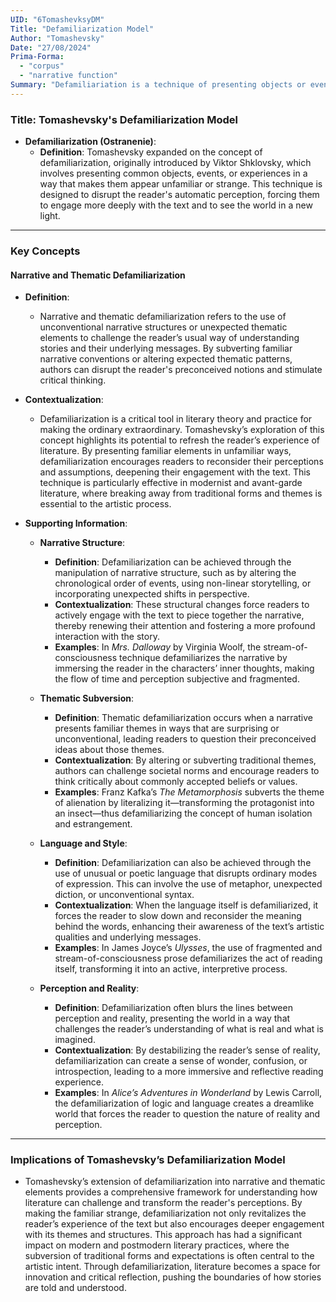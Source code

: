 ```yaml
---
UID: "6TomashevksyDM"
Title: "Defamiliarization Model"
Author: "Tomashevsky"
Date: "27/08/2024"
Prima-Forma:
  - "corpus"
  - "narrative function"
Summary: "Defamiliariation is a technique of presenting objects or events in unfamiliar ways to make the reader perceive them differently"
---
```

### Title: **Tomashevsky's Defamiliarization Model**

- **Defamiliarization (Ostranenie)**:
  - **Definition**: Tomashevsky expanded on the concept of defamiliarization, originally introduced by Viktor Shklovsky, which involves presenting common objects, events, or experiences in a way that makes them appear unfamiliar or strange. This technique is designed to disrupt the reader's automatic perception, forcing them to engage more deeply with the text and to see the world in a new light.

---

### **Key Concepts**

#### **Narrative and Thematic Defamiliarization**

- **Definition**:
  - Narrative and thematic defamiliarization refers to the use of unconventional narrative structures or unexpected thematic elements to challenge the reader’s usual way of understanding stories and their underlying messages. By subverting familiar narrative conventions or altering expected thematic patterns, authors can disrupt the reader's preconceived notions and stimulate critical thinking.

- **Contextualization**:
  - Defamiliarization is a critical tool in literary theory and practice for making the ordinary extraordinary. Tomashevsky’s exploration of this concept highlights its potential to refresh the reader’s experience of literature. By presenting familiar elements in unfamiliar ways, defamiliarization encourages readers to reconsider their perceptions and assumptions, deepening their engagement with the text. This technique is particularly effective in modernist and avant-garde literature, where breaking away from traditional forms and themes is essential to the artistic process.

- **Supporting Information**:
  - **Narrative Structure**:
    - **Definition**: Defamiliarization can be achieved through the manipulation of narrative structure, such as by altering the chronological order of events, using non-linear storytelling, or incorporating unexpected shifts in perspective.
    - **Contextualization**: These structural changes force readers to actively engage with the text to piece together the narrative, thereby renewing their attention and fostering a more profound interaction with the story.
    - **Examples**: In *Mrs. Dalloway* by Virginia Woolf, the stream-of-consciousness technique defamiliarizes the narrative by immersing the reader in the characters’ inner thoughts, making the flow of time and perception subjective and fragmented.

  - **Thematic Subversion**:
    - **Definition**: Thematic defamiliarization occurs when a narrative presents familiar themes in ways that are surprising or unconventional, leading readers to question their preconceived ideas about those themes.
    - **Contextualization**: By altering or subverting traditional themes, authors can challenge societal norms and encourage readers to think critically about commonly accepted beliefs or values.
    - **Examples**: Franz Kafka’s *The Metamorphosis* subverts the theme of alienation by literalizing it—transforming the protagonist into an insect—thus defamiliarizing the concept of human isolation and estrangement.

  - **Language and Style**:
    - **Definition**: Defamiliarization can also be achieved through the use of unusual or poetic language that disrupts ordinary modes of expression. This can involve the use of metaphor, unexpected diction, or unconventional syntax.
    - **Contextualization**: When the language itself is defamiliarized, it forces the reader to slow down and reconsider the meaning behind the words, enhancing their awareness of the text’s artistic qualities and underlying messages.
    - **Examples**: In James Joyce’s *Ulysses*, the use of fragmented and stream-of-consciousness prose defamiliarizes the act of reading itself, transforming it into an active, interpretive process.

  - **Perception and Reality**:
    - **Definition**: Defamiliarization often blurs the lines between perception and reality, presenting the world in a way that challenges the reader’s understanding of what is real and what is imagined.
    - **Contextualization**: By destabilizing the reader’s sense of reality, defamiliarization can create a sense of wonder, confusion, or introspection, leading to a more immersive and reflective reading experience.
    - **Examples**: In *Alice’s Adventures in Wonderland* by Lewis Carroll, the defamiliarization of logic and language creates a dreamlike world that forces the reader to question the nature of reality and perception.

---

### **Implications of Tomashevsky’s Defamiliarization Model**

- Tomashevsky’s extension of defamiliarization into narrative and thematic elements provides a comprehensive framework for understanding how literature can challenge and transform the reader's perceptions. By making the familiar strange, defamiliarization not only revitalizes the reader’s experience of the text but also encourages deeper engagement with its themes and structures. This approach has had a significant impact on modern and postmodern literary practices, where the subversion of traditional forms and expectations is often central to the artistic intent. Through defamiliarization, literature becomes a space for innovation and critical reflection, pushing the boundaries of how stories are told and understood.
